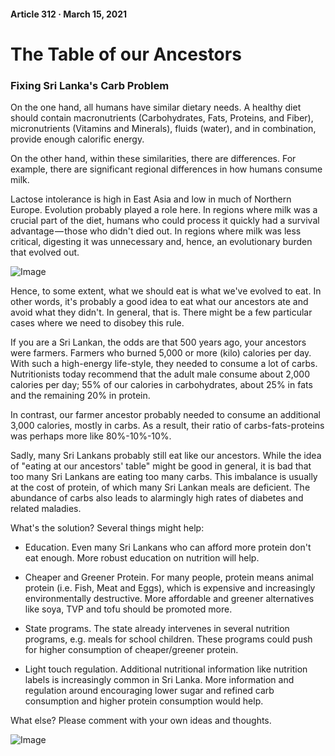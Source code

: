 #### Article 312 · March 15, 2021

# The Table of our Ancestors

### Fixing Sri Lanka's Carb Problem

On the one hand, all humans have similar dietary needs. A healthy diet should contain macronutrients (Carbohydrates, Fats, Proteins, and Fiber), micronutrients (Vitamins and Minerals), fluids (water), and in combination, provide enough calorific energy.

On the other hand, within these similarities, there are differences. For example, there are significant regional differences in how humans consume milk.

Lactose intolerance is high in East Asia and low in much of Northern Europe. Evolution probably played a role here. In regions where milk was a crucial part of the diet, humans who could process it quickly had a survival advantage — those who didn't died out. In regions where milk was less critical, digesting it was unnecessary and, hence, an evolutionary burden that evolved out.

![Image](https://cdn-images-1.medium.com/max/800/1*SXXQC2B3uqRnkrnPXywbyg.jpeg)

Hence, to some extent, what we should eat is what we've evolved to eat. In other words, it's probably a good idea to eat what our ancestors ate and avoid what they didn't. In general, that is. There might be a few particular cases where we need to disobey this rule.

If you are a Sri Lankan, the odds are that 500 years ago, your ancestors were farmers. Farmers who burned 5,000 or more (kilo) calories per day. With such a high-energy life-style, they needed to consume a lot of carbs. Nutritionists today recommend that the adult male consume about 2,000 calories per day; 55% of our calories in carbohydrates, about 25% in fats and the remaining 20% in protein.

In contrast, our farmer ancestor probably needed to consume an additional 3,000 calories, mostly in carbs. As a result, their ratio of carbs-fats-proteins was perhaps more like 80%-10%-10%.

Sadly, many Sri Lankans probably still eat like our ancestors. While the idea of "eating at our ancestors' table" might be good in general, it is bad that too many Sri Lankans are eating too many carbs. This imbalance is usually at the cost of protein, of which many Sri Lankan meals are deficient. The abundance of carbs also leads to alarmingly high rates of diabetes and related maladies.

What's the solution? Several things might help:

* Education. Even many Sri Lankans who can afford more protein don't eat enough. More robust education on nutrition will help.

* Cheaper and Greener Protein. For many people, protein means animal protein (i.e. Fish, Meat and Eggs), which is expensive and increasingly environmentally destructive. More affordable and greener alternatives like soya, TVP and tofu should be promoted more.

* State programs. The state already intervenes in several nutrition programs, e.g. meals for school children. These programs could push for higher consumption of cheaper/greener protein.

* Light touch regulation. Additional nutritional information like nutrition labels is increasingly common in Sri Lanka. More information and regulation around encouraging lower sugar and refined carb consumption and higher protein consumption would help.

What else? Please comment with your own ideas and thoughts.

![Image](https://cdn-images-1.medium.com/max/800/1*hmxP7VaapGAGRLWAfXEK-g.jpeg)